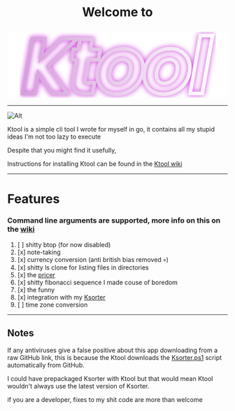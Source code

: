 # <p align="center">Welcome to</p>

<p align="center">
    <img src="Ktool.svg" alt="Ktool">
</p>

---

![Alt](https://repobeats.axiom.co/api/embed/7d35c6f4492d30a2a59ca3e3ad2a522c7ec523e9.svg "Repobeats analytics image")

Ktool is a simple cli tool I wrote for myself in go,
it contains all my stupid ideas I'm not too lazy to execute 

Despite that you might find it usefully,

Instructions for installing Ktool can be found in the [Ktool wiki](https://github.com/kociumba/ktool/wiki)

---

# Features

### Command line arguments are supported, more info on this on the [wiki](https://github.com/kociumba/ktool/wiki)

1. [ ] shitty btop (for now disabled)
2. [x] note-taking
3. [x] currency conversion (anti british bias removed 💀)
4. [x] shitty ls clone for listing files in directories
5. [x] the [pricer](https://gabagool.vercel.app/)
6. [x] shitty fibonacci sequence I made couse of boredom
7. [x] the funny
8. [x] integration with my [Ksorter](https://github.com/kociumba/ksorter)
9. [ ] time zone conversion

---

## Notes

If any antiviruses give a false positive about this app downloading from a raw GitHub link,
this is because the Ktool downloads the [Ksorter.ps1](https://github.com/kociumba/ksorter/blob/main/Ksorter.ps1) script automatically 
from GitHub.

I could have prepackaged Ksorter with Ktool but that would mean Ktool wouldn't always use the latest version of Ksorter.

if you are a developer, fixes to my shit code are more than welcome
